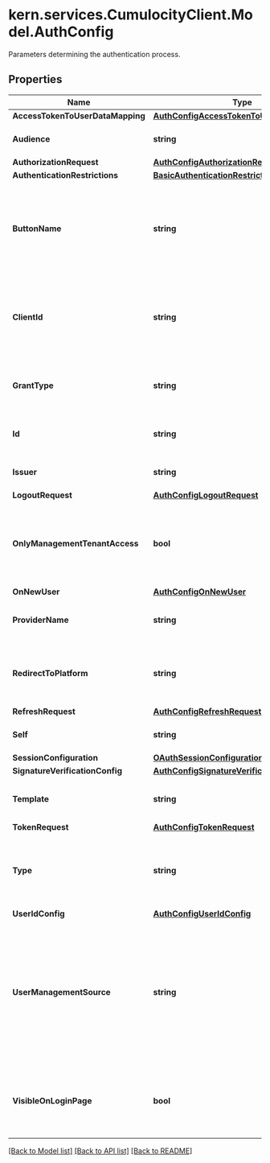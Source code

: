 # kern.services.CumulocityClient.Model.AuthConfig
Parameters determining the authentication process.

## Properties

Name | Type | Description | Notes
------------ | ------------- | ------------- | -------------
**AccessTokenToUserDataMapping** | [**AuthConfigAccessTokenToUserDataMapping**](AuthConfigAccessTokenToUserDataMapping.md) |  | [optional] 
**Audience** | **string** | SSO specific. Token audience. | [optional] 
**AuthorizationRequest** | [**AuthConfigAuthorizationRequest**](AuthConfigAuthorizationRequest.md) |  | [optional] 
**AuthenticationRestrictions** | [**BasicAuthenticationRestrictions**](BasicAuthenticationRestrictions.md) |  | [optional] 
**ButtonName** | **string** | SSO specific. Information for the UI about the name displayed on the external server login button. | [optional] 
**ClientId** | **string** | SSO specific. The identifier of the Cumulocity IoT tenant on the external authorization server. | [optional] 
**GrantType** | **string** | The authentication configuration grant type identifier. | [optional] 
**Id** | **string** | Unique identifier of this login option. | [optional] 
**Issuer** | **string** | SSO specific. External token issuer. | [optional] 
**LogoutRequest** | [**AuthConfigLogoutRequest**](AuthConfigLogoutRequest.md) |  | [optional] 
**OnlyManagementTenantAccess** | **bool** | Indicates whether the configuration is only accessible to the management tenant. | [optional] 
**OnNewUser** | [**AuthConfigOnNewUser**](AuthConfigOnNewUser.md) |  | [optional] 
**ProviderName** | **string** | The name of the authentication provider. | 
**RedirectToPlatform** | **string** | SSO specific. URL used for redirecting to the Cumulocity IoT platform. | [optional] 
**RefreshRequest** | [**AuthConfigRefreshRequest**](AuthConfigRefreshRequest.md) |  | [optional] 
**Self** | **string** | A URL linking to this resource. | [optional] [readonly] 
**SessionConfiguration** | [**OAuthSessionConfiguration**](OAuthSessionConfiguration.md) |  | [optional] 
**SignatureVerificationConfig** | [**AuthConfigSignatureVerificationConfig**](AuthConfigSignatureVerificationConfig.md) |  | [optional] 
**Template** | **string** | SSO specific. Template name used by the UI. | [optional] 
**TokenRequest** | [**AuthConfigTokenRequest**](AuthConfigTokenRequest.md) |  | [optional] 
**Type** | **string** | The authentication configuration type. Note that the value is case insensitive. | 
**UserIdConfig** | [**AuthConfigUserIdConfig**](AuthConfigUserIdConfig.md) |  | [optional] 
**UserManagementSource** | **string** | Indicates whether user data are managed internally by the Cumulocity IoT platform or by an external server. Note that the value is case insensitive. | [optional] 
**VisibleOnLoginPage** | **bool** | Information for the UI if the respective authentication form should be visible for the user. | [optional] 

[[Back to Model list]](../README.md#documentation-for-models) [[Back to API list]](../README.md#documentation-for-api-endpoints) [[Back to README]](../README.md)

